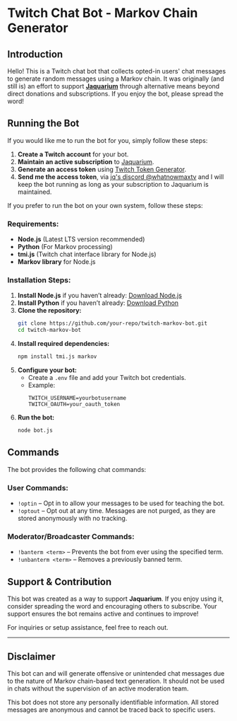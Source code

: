 # Twitch Chat Bot - Markov Chain Generator

## Introduction
Hello! This is a Twitch chat bot that collects opted-in users' chat messages to generate random messages using a Markov chain. It was originally (and still is) an effort to support **[Jaquarium](https://twitch.tv/jaquarium)** through alternative means beyond direct donations and subscriptions. If you enjoy the bot, please spread the word!

## Running the Bot
If you would like me to run the bot for you, simply follow these steps:
1. **Create a Twitch account** for your bot.
2. **Maintain an active subscription** to [Jaquarium](https://twitch.tv/jaquarium).
3. **Generate an access token** using [Twitch Token Generator](https://twitchtokengenerator.com/).
4. **Send me the access token**, via [jq's discord @whatnowmaxtv](https://discord.gg/FTYCwNeNeJ) and I will keep the bot running as long as your subscription to Jaquarium is maintained.

If you prefer to run the bot on your own system, follow these steps:

### Requirements:
- **Node.js** (Latest LTS version recommended)
- **Python** (For Markov processing)
- **tmi.js** (Twitch chat interface library for Node.js)
- **Markov library** for Node.js

### Installation Steps:
1. **Install Node.js** if you haven’t already: [Download Node.js](https://nodejs.org/)
2. **Install Python** if you haven’t already: [Download Python](https://www.python.org/downloads/)
3. **Clone the repository:**
   ```sh
   git clone https://github.com/your-repo/twitch-markov-bot.git
   cd twitch-markov-bot
   ```
4. **Install required dependencies:**
   ```sh
   npm install tmi.js markov
   ```
5. **Configure your bot:**
   - Create a `.env` file and add your Twitch bot credentials.
   - Example:
     ```env
     TWITCH_USERNAME=yourbotusername
     TWITCH_OAUTH=your_oauth_token
     ```
6. **Run the bot:**
   ```sh
   node bot.js
   ```

## Commands
The bot provides the following chat commands:

### User Commands:
- `!optin` – Opt in to allow your messages to be used for teaching the bot.
- `!optout` – Opt out at any time. Messages are not purged, as they are stored anonymously with no tracking.

### Moderator/Broadcaster Commands:
- `!banterm <term>` – Prevents the bot from ever using the specified term.
- `!unbanterm <term>` – Removes a previously banned term.

## Support & Contribution
This bot was created as a way to support **Jaquarium**. If you enjoy using it, consider spreading the word and encouraging others to subscribe. Your support ensures the bot remains active and continues to improve!

For inquiries or setup assistance, feel free to reach out.

---

## Disclaimer
This bot can and will generate offensive or unintended chat messages due to the nature of Markov chain-based text generation. It should not be used in chats without the supervision of an active moderation team.

This bot does not store any personally identifiable information. All stored messages are anonymous and cannot be traced back to specific users.

